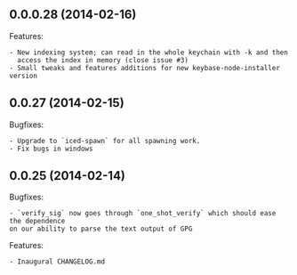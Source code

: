 ## 0.0.0.28 (2014-02-16)

Features:

	- New indexing system; can read in the whole keychain with -k and then
	  access the index in memory (close issue #3)
	- Small tweaks and features additions for new keybase-node-installer version


## 0.0.27 (2014-02-15)

Bugfixes:

	- Upgrade to `iced-spawn` for all spawning work.
	- Fix bugs in windows

## 0.0.25 (2014-02-14)

Bugfixes:
  
	- `verify_sig` now goes through `one_shot_verify` which should ease the dependence
	on our ability to parse the text output of GPG

Features:

	- Inaugural CHANGELOG.md
